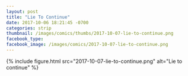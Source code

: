```yaml
---
layout: post
title: "Lie To Continue"
date: 2017-10-06 18:21:45 -0700
categories: strip
thumbnail: /images/comics/thumbs/2017-10-07-lie-to-continue.png
facebook_type: 
facebook_image: /images/comics/2017-10-07-lie-to-continue.png
---
```


{% include figure.html src="2017-10-07-lie-to-continue.png" alt="Lie to continue" %}
